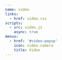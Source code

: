 ```yaml
---
name: video
links:
  - href: video.css
scripts:
  - src: video.js
    async: true
menus:
  - href: '#video-popup'
    icon: video-camera
    title: Video
---
```

